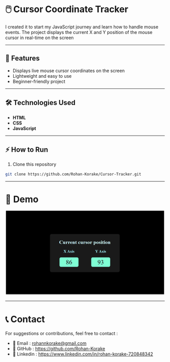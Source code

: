 # 🖱️ Cursor Coordinate Tracker
I created it to start my JavaScript journey and learn how to handle mouse events.
The project displays the current X and Y position of the mouse cursor in real-time on the screen

---
## 🚀 Features
- Displays live mouse cursor coordinates on the screen
- Lightweight and easy to use
- Beginner-friendly project

---
## 🛠️ Technologies Used

- **HTML**
- **CSS**
- **JavaScript**

---
## ⚡ How to Run
1. Clone this repository
```bash
git clone https://github.com/Rohan-Korake/Cursor-Tracker.git
```

---
# 📸 Demo
![preview](preview.png)

---
# 📞 Contact
For suggestions or contributions, feel free to contact :
- 📧 Email : rohannkorake@gmail.com
- 📂 GitHub : https://github.com/Rohan-Korake
- 🔗 Linkedin : https://www.linkedin.com/in/rohan-korake-720848342

